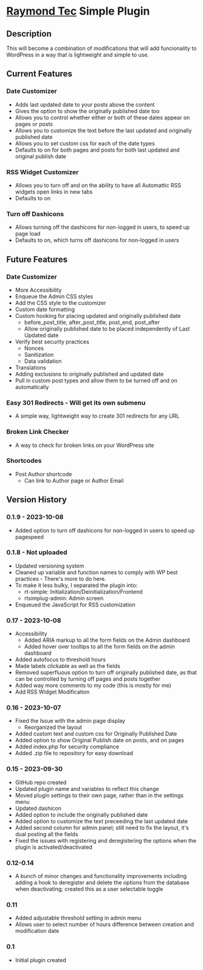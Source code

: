 # [Raymond Tec](https://raymondtec.com) Simple Plugin
## Description
This will become a combination of modifications that will add funcionality to WordPress in a way that is lightweight and simple to use.
## Current Features
### Date Customizer
* Adds last updated date to your posts above the content
* Gives the option to show the originally published date too
* Allows you to control whether either or both of these dates appear on pages or posts
* Allows you to customize the text before the last updated and originally published date
* Allows you to set custom css for each of the date types
* Defaults to on for both pages and posts for both last updated and original publish date
### RSS Widget Customizer
* Allows you to turn off and on the ability to have all Automattic RSS widgets open links in new tabs
* Defaults to on
### Turn off Dashicons
* Allows turning off the dashicons for non-logged in users, to speed up page load
* Defaults to on, which turns off dashicons for non-logged in users
## Future Features
### Date Customizer
* More Accessibility
* Enqueue the Admin CSS styles
* Add the CSS style to the customizer
* Custom date formatting
* Custom hooking for placing updated and originally published date
  * before_post_title, after_post_title, post_end, post_after
  * Allow originally published date to be placed independently of Last Updated date
* Verify best security practices
  * Nonces
  * Sanitization
  * Data validation
* Translations
* Adding exclusions to originally published and updated date
* Pull in custom post types and allow them to be turned off and on automatically
### Easy 301 Redirects - Will get its own submenu
* A simple way, lightweight way to create 301 redirects for any URL
### Broken Link Checker
* A way to check for broken links on your WordPress site
### Shortcodes
* Post Author shortcode
  * Can link to Author page or Author Email
## Version History
### 0.1.9 - 2023-10-08
  * Added option to turn off dashicons for non-logged in users to speed up pagespeed
### 0.1.8 - Not uploaded
* Updated versioning system
* Cleaned up variable and function names to comply with WP best practices - There's more to do here.
* To make it less bulky, I separated the plugin into: 
  * rt-simple: Initialization/Deinitialization/Frontend
  * rtsimplug-admin: Admin screen
* Enqueued the JavaScript for RSS customization
### 0.17 - 2023-10-08
* Accessibility
  * Added ARIA markup to all the form fields on the Admin dashboard
  * Added hover over tooltips to all the form fields on the admin dashboard
* Added autofocus to threshold hours
* Made labels clickable as well as the fields
* Removed superfluous option to turn off originally published date, as that can be controlled by turning off pages and posts together
* Added way more comments to my code (this is mostly for me)
* Add RSS Widget Modification
### 0.16 - 2023-10-07
* Fixed the Issue with the admin page display
  * Reorganized the layout
* Added custom text and custom css for Originally Published Date
* Added option to show Original Publish date on posts, and on pages
* Added index.php for security compliance
* Added .zip file to repository for easy download

### 0.15 - 2023-09-30
* GitHub repo created
* Updated plugin name and variables to reflect this change
* Moved plugin settings to their own page, rather than in the settings menu
* Updated dashicon
* Added option to include the originally published date
* Added option to customize the text preceeding the last updated date
* Added second column for admin panel; still need to fix the layout, it's dual posting all the fields
* Fixed the issues with registering and deregistering the options when the plugin is activated/deactivated

### 0.12-0.14
* A bunch of minor changes and functionality improvements including adding a hook to deregister and delete the options from the database when deactivating; created this as a user selectable toggle
### 0.11 
* Added adjustable threshold setting in admin menu
* Allows user to select number of hours difference between creation and modification date
### 0.1 
* Initial plugin created